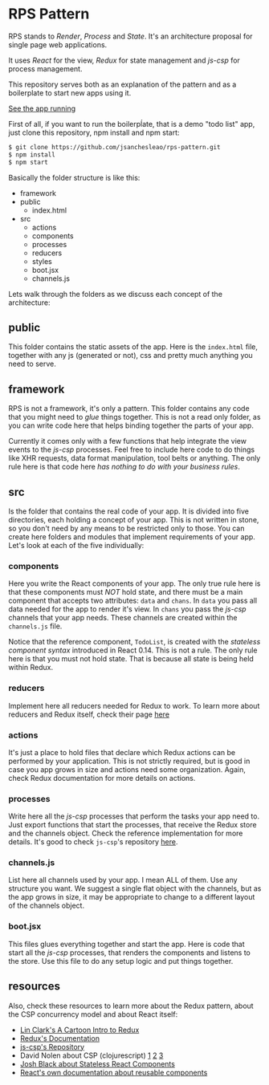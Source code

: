 # RPS Pattern

RPS stands to *Render*, *Process* and *State*. It's an architecture proposal for single page web applications.

It uses _React_ for the view, _Redux_ for state management and _js-csp_ for process management.

This repository serves both as an explanation of the pattern and as a boilerplate to start new apps using it.

[See the app running](http://jsanchesleao.github.io/rps-pattern/)


First of all, if you want to run the boilerpĺate, that is a demo "todo list" app, just clone this repository, npm install and npm start:

```bash
$ git clone https://github.com/jsanchesleao/rps-pattern.git
$ npm install
$ npm start
```

Basically the folder structure is like this:

- framework
- public
  - index.html
- src
  - actions
  - components
  - processes
  - reducers
  - styles
  - boot.jsx
  - channels.js

Lets walk through the folders as we discuss each concept of the architecture:

## public
This folder contains the static assets of the app. Here is the `index.html` file, together with any js (generated or not), css and pretty much anything you need to serve.

## framework
RPS is not a framework, it's only a pattern. This folder contains any code that you might need to *glue* things together. This is not a read only folder, as you can write code here that helps binding together the parts of your app.

Currently it comes only with a few functions that help integrate the view events to the _js-csp_ processes. Feel free to include here code to do things like XHR requests, data format manipulation, tool belts or anything. The only rule here is that code here _has nothing to do with your business rules_.

## src
Is the folder that contains the real code of your app. It is divided into five directories, each holding a concept of your app. This is not written in stone, so you don't need by any means to be restricted only to those. You can create here folders and modules that implement requirements of your app. Let's look at each of the five individually:

### components
Here you write the React components of your app. The only true rule here is that these components must _NOT_ hold state, and there must be a main component that accepts two attributes: `data` and `chans`. In `data` you pass all data needed for the app to render it's view. In `chans` you pass the _js-csp_ channels that your app needs. These channels are created within the `channels.js` file.

Notice that the reference component, `TodoList`, is created with the _stateless component syntax_  introduced in React 0.14. This is not a rule. The only rule here is that you must not hold state. That is because all state is being held within Redux.

### reducers
Implement here all reducers needed for Redux to work. To learn more about reducers and Redux itself, check their page [here](http://redux.js.org/)

### actions
It's just a place to hold files that declare which Redux actions can be performed by your application. This is not strictly required, but is good in case you app grows in size and actions need some organization. Again, check Redux documentation for more details on actions.

### processes
Write here all the _js-csp_ processes that perform the tasks your app need to. Just export functions that start the processes, that receive the Redux store and the channels object. Check the reference implementation for more details. It's good to check `js-csp`'s repository [here](https://github.com/ubolonton/js-csp).

### channels.js
List here all channels used by your app. I mean ALL of them. Use any structure you want. We suggest a single flat object with the channels, but as the app grows in size, it may be appropriate to change to a different layout of the channels object.

### boot.jsx
This files glues everything together and start the app. Here is code that start all the _js-csp_ processes, that renders the components and listens to the store. Use this file to do any setup logic and put things together.


## resources
Also, check these resources to learn more about the Redux pattern, about the CSP concurrency model and about React itself:

- [Lin Clark's A Cartoon Intro to Redux](https://code-cartoons.com/a-cartoon-intro-to-redux-3afb775501a6#.1nmpl626s)
- [Redux's Documentation](http://redux.js.org/)
- [js-csp's Repository](https://github.com/ubolonton/js-csp)
- David Nolen about CSP (clojurescript) [1](http://swannodette.github.io/2013/07/12/communicating-sequential-processes/) [2](http://swannodette.github.io/2013/07/31/extracting-processes/) [3](http://swannodette.github.io/2013/08/31/asynchronous-error-handling/)
- [Josh Black about Stateless React Components](https://medium.com/@joshblack/stateless-components-in-react-0-14-f9798f8b992d#.42cbhm1v8)
- [React's own documentation about reusable components](https://facebook.github.io/react/docs/reusable-components.html)
















